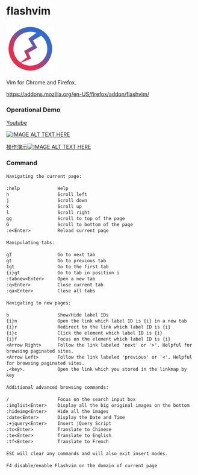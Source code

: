 # flashvim
![](source/128.png?raw=true)

Vim for Chrome and Firefox.

https://addons.mozilla.org/en-US/firefox/addon/flashvim/

### Operational Demo

[Youtube](https://youtu.be/LQHhpkIytZo)

[![IMAGE ALT TEXT HERE](https://i.ytimg.com/vi/LQHhpkIytZo/hqdefault.jpg)](https://youtu.be/LQHhpkIytZo)

[操作演示![IMAGE ALT TEXT HERE](https://upload.wikimedia.org/wikipedia/commons/thumb/4/4f/TencentVideo.svg/250px-TencentVideo.svg.png)](https://v.qq.com/txp/iframe/player.html?vid=o0839dm2abb)

### Command
```
Navigating the current page:

:help              Help
h                  Scroll left
j                  Scroll down
k                  Scroll up
l                  Scroll right
gg                 Scroll to top of the page
G                  Scroll to bottom of the page
:e<Enter>          Reload current page

Manipulating tabs:

gT                 Go to next tab
gt                 Go to previous tab
1gt                Go to the first tab
{i}gt              Go to tab in position i
:tabnew<Enter>     Open a new tab
:q<Enter>          Close current tab
:qa<Enter>         Close all tabs

Navigating to new pages:

b                  Show/Hide label IDs
{i}n               Open the link which label ID is {i} in a new tab
{i}r               Redirect to the link which label ID is {i}
{i}c               Click the element which label ID is {i}
{i}f               Focus on the element which label ID is {i} 
<Arrow Right>      Follow the link labeled 'next' or '>'. Helpful for browsing paginated sites.
<Arrow Left>       Follow the link labeled 'previous' or '<'. Helpful for browsing paginated sites.
.<key>.            Open the link which you stored in the linkmap by key

Additional advanced browsing commands:

/                  Focus on the search input box
:imglist<Enter>    Display all the big original images on the bottom
:hideimg<Enter>    Hide all the images
:date<Enter>       Display the Date and Time
:+jquery<Enter>    Insert jQuery Script
:tc<Enter>         Translate to Chinese
:te<Enter>         Translate to English
:tf<Enter>         Translate to French

ESC will clear any commands and will also exit insert modes.

F4 disable/enable Flashvim on the domain of current page 

```
